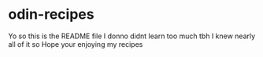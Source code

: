 # odin-recipes
Yo so this is the README file
I donno didnt learn too much tbh
I knew nearly all of it so 
Hope your enjoying my recipes
